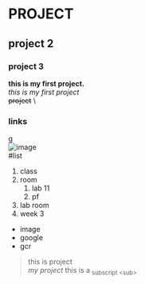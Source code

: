 # PROJECT
## project 2
### project 3
**this is my first project.**\
_this is my first project_\
~~project~~ \
### links
[g](https://classroom.google.com/c/Nzc0MzY1ODI3NTc0/a/ODAwOTU2NjYwOTgw/details "gcr")\
![image](https://www.google.com/url?sa=i&url=https%3A%2F%2Fwww.pinterest.com%2Fpin%2F303993043596443892%2F&psig=AOvVaw0kabzaYdh8x8hug89KY0zH&ust=1756785339786000&source=images&cd=vfe&opi=89978449&ved=0CBUQjRxqFwoTCPDhxtLVto8DFQAAAAAdAAAAABAE)\
#list
1. class
2. room
   1. lab 11
   2. pf
3. lab room
4. week 3
  - image
  - google
  - gcr
>this is project \
_my project_
this is a <sub> subscript <sub\>
